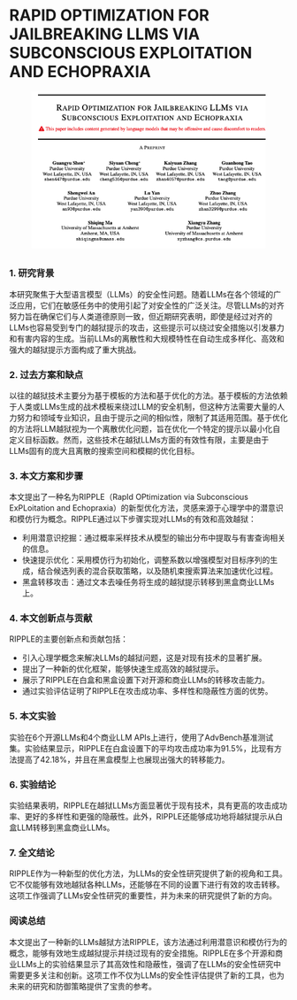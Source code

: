 # RAPID OPTIMIZATION FOR JAILBREAKING LLMS VIA SUBCONSCIOUS EXPLOITATION AND ECHOPRAXIA

<figure><img src="../.gitbook/assets/image (5) (1) (1) (1) (1) (1) (1) (1) (1) (1) (1) (1).png" alt=""><figcaption></figcaption></figure>

##

### 1. 研究背景

本研究聚焦于大型语言模型（LLMs）的安全性问题。随着LLMs在各个领域的广泛应用，它们在敏感任务中的使用引起了对安全性的广泛关注。尽管LLMs的对齐努力旨在确保它们与人类道德原则一致，但近期研究表明，即使是经过对齐的LLMs也容易受到专门的越狱提示的攻击，这些提示可以绕过安全措施以引发暴力和有害内容的生成。当前LLMs的离散性和大规模特性在自动生成多样化、高效和强大的越狱提示方面构成了重大挑战。

### 2. 过去方案和缺点

以往的越狱技术主要分为基于模板的方法和基于优化的方法。基于模板的方法依赖于人类或LLMs生成的战术模板来绕过LLM的安全机制，但这种方法需要大量的人力努力和领域专业知识，且由于提示之间的相似性，限制了其适用范围。基于优化的方法将LLM越狱视为一个离散优化问题，旨在优化一个特定的提示以最小化自定义目标函数。然而，这些技术在越狱LLMs方面的有效性有限，主要是由于LLMs固有的庞大且离散的搜索空间和模糊的优化目标。

### 3. 本文方案和步骤

本文提出了一种名为RIPPLE（RapId OPtimization via Subconscious ExPLoitation and Echopraxia）的新型优化方法，灵感来源于心理学中的潜意识和模仿行为概念。RIPPLE通过以下步骤实现对LLMs的有效和高效越狱：

* 利用潜意识挖掘：通过概率采样技术从模型的输出分布中提取与有害查询相关的信息。
* 快速提示优化：采用模仿行为初始化，调整系数以增强模型对目标序列的生成，结合候选列表的混合获取策略，以及随机束搜索算法来加速优化过程。
* 黑盒转移攻击：通过文本去噪任务将生成的越狱提示转移到黑盒商业LLMs上。

### 4. 本文创新点与贡献

RIPPLE的主要创新点和贡献包括：

* 引入心理学概念来解决LLMs的越狱问题，这是对现有技术的显著扩展。
* 提出了一种新的优化框架，能够快速生成高效的越狱提示。
* 展示了RIPPLE在白盒和黑盒设置下对开源和商业LLMs的转移攻击能力。
* 通过实验评估证明了RIPPLE在攻击成功率、多样性和隐蔽性方面的优势。

### 5. 本文实验

实验在6个开源LLMs和4个商业LLM APIs上进行，使用了AdvBench基准测试集。实验结果显示，RIPPLE在白盒设置下的平均攻击成功率为91.5%，比现有方法提高了42.18%，并且在黑盒模型上也展现出强大的转移能力。

### 6. 实验结论

实验结果表明，RIPPLE在越狱LLMs方面显著优于现有技术，具有更高的攻击成功率、更好的多样性和更强的隐蔽性。此外，RIPPLE还能够成功地将越狱提示从白盒LLM转移到黑盒商业LLMs。

### 7. 全文结论

RIPPLE作为一种新型的优化方法，为LLMs的安全性研究提供了新的视角和工具。它不仅能够有效地越狱各种LLMs，还能够在不同的设置下进行有效的攻击转移。这项工作强调了LLMs安全性研究的重要性，并为未来的研究提供了新的方向。

### 阅读总结

本文提出了一种新的LLMs越狱方法RIPPLE，该方法通过利用潜意识和模仿行为的概念，能够有效地生成越狱提示并绕过现有的安全措施。RIPPLE在多个开源和商业LLMs上的实验结果显示了其高效性和隐蔽性，强调了在LLMs的安全性研究中需要更多关注和创新。这项工作不仅为LLMs的安全性评估提供了新的工具，也为未来的研究和防御策略提供了宝贵的参考。
